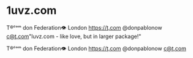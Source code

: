 # 1uvz.com
T®ᶜᵒᵐ don Federation👁  London  https://ţ.com @donpablonow c@ţ.com"luvz.com - like love, but in larger package!"
T®ᶜᵒᵐ don Federation👁  London  https://ţ.com @donpablonow c@ţ.com